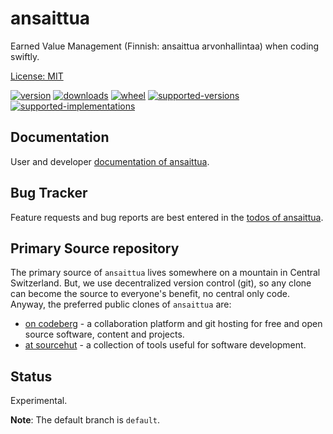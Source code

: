 # ansaittua

Earned Value Management (Finnish: ansaittua arvonhallintaa) when coding swiftly.

[License: MIT](https://git.sr.ht/~sthagen/ansaittua/tree/default/item/LICENSE)

[![version](https://img.shields.io/pypi/v/ansaittua.svg?style=flat)](https://pypi.python.org/pypi/ansaittua/)
[![downloads](https://pepy.tech/badge/ansaittua/month)](https://pepy.tech/project/ansaittua)
[![wheel](https://img.shields.io/pypi/wheel/ansaittua.svg?style=flat)](https://pypi.python.org/pypi/ansaittua/)
[![supported-versions](https://img.shields.io/pypi/pyversions/ansaittua.svg?style=flat)](https://pypi.python.org/pypi/ansaittua/)
[![supported-implementations](https://img.shields.io/pypi/implementation/ansaittua.svg?style=flat)](https://pypi.python.org/pypi/ansaittua/)

## Documentation

User and developer [documentation of ansaittua](https://codes.dilettant.life/docs/ansaittua).

## Bug Tracker

Feature requests and bug reports are best entered in the [todos of ansaittua](https://todo.sr.ht/~sthagen/ansaittua).

## Primary Source repository

The primary source of `ansaittua` lives somewhere on a mountain in Central Switzerland.
But, we use decentralized version control (git), so any clone can become the source to everyone's benefit, no central only code.
Anyway, the preferred public clones of `ansaittua` are:

* [on codeberg](https://codeberg.org/sthagen/ansaittua) - a collaboration platform and git hosting for free and open source software, content and projects.
* [at sourcehut](https://git.sr.ht/~sthagen/ansaittua) - a collection of tools useful for software development.

## Status

Experimental.

**Note**: The default branch is `default`.

